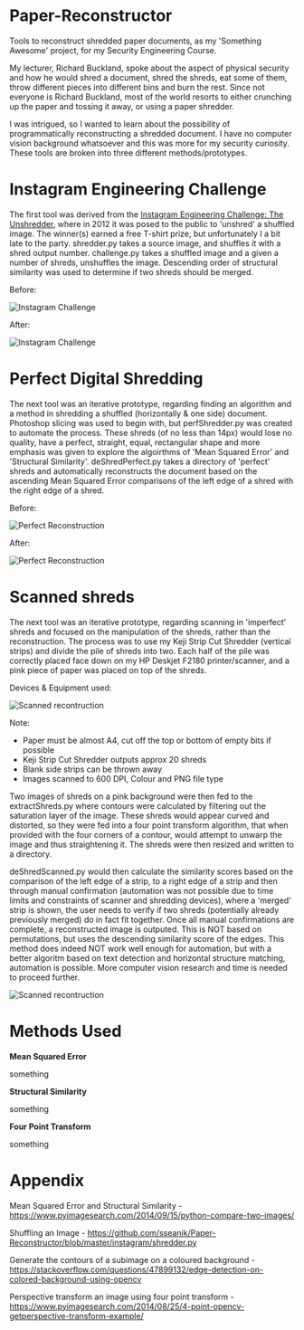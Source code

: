 # Paper-Reconstructor
Tools to reconstruct shredded paper documents, as my 'Something Awesome' project, for my Security Engineering Course.

My lecturer, Richard Buckland, spoke about the aspect of physical security and how he would shred a document, shred the shreds, eat some of them, throw different pieces into different bins and burn the rest. Since not everyone is Richard Buckland, most of the world resorts to either crunching up the paper and tossing it away, or using a paper shredder.

I was intrigued, so I wanted to learn about the possibility of programmatically reconstructing a shredded document. I have no computer vision background whatsoever and this was more for my security curiosity. These tools are broken into three different methods/prototypes.


# Instagram Engineering Challenge
The first tool was derived from the [Instagram Engineering Challenge: The Unshredder](https://instagram-engineering.com/instagram-engineering-challenge-the-unshredder-7ef3f7323ab1), where in 2012 it was posed to the public to 'unshred' a shuffled image. The winner(s) earned a free T-shirt prize, but unfortunately I a bit late to the party. shredder.py takes a source image, and shuffles it with a shred output number. challenge.py takes a shuffled image and a given a number of shreds, unshuffles the image. Descending order of structural similarity was used to determine if two shreds should be merged.

Before:


![Instagram Challenge](https://raw.githubusercontent.com/sseanik/Paper-Reconstructor/master/testImages/insta.png "Instagram Challenge")


After:


![Instagram Challenge](https://raw.githubusercontent.com/sseanik/Paper-Reconstructor/master/testImages/instaChal.png "Instagram Challenge")


# Perfect Digital Shredding
The next tool was an iterative prototype, regarding finding an algorithm and a method in shredding a shuffled (horizontally & one side) document. Photoshop slicing was used to begin with, but perfShredder.py was created to automate the process. These shreds (of no less than 14px) would lose no quality, have a perfect, straight, equal, rectangular shape and more emphasis was given to explore the algoirthms of 'Mean Squared Error' and 'Structural Similarity'. deShredPerfect.py takes a directory of 'perfect' shreds and automatically reconstructs the document based on the ascending Mean Squared Error comparisons of the left edge of a shred with the right edge of a shred. 

Before:


![Perfect Reconstruction](https://raw.githubusercontent.com/sseanik/Paper-Reconstructor/master/testImages/setup.png
 "Perfect Reconstruction")


After:


![Perfect Reconstruction](https://raw.githubusercontent.com/sseanik/Paper-Reconstructor/master/testImages/recontructed.png "Perfect Reconstruction")

# Scanned shreds
The next tool was an iterative prototype, regarding scanning in 'imperfect' shreds and focused on the manipulation of the shreds, rather than the reconstruction. The process was to use my Keji Strip Cut Shredder (vertical strips) and divide the pile of shreds into two. Each half of the pile was correctly placed face down on my HP Deskjet F2180 printer/scanner, and a pink piece of paper was placed on top of the shreds. 



Devices & Equipment used:


![Scanned recontruction](https://raw.githubusercontent.com/sseanik/Paper-Reconstructor/master/testImages/photo.png "Scanned recontruction")


Note:
* Paper must be almost A4, cut off the top or bottom of empty bits if possible
* Keji Strip Cut Shredder outputs approx 20 shreds
* Blank side strips can be thrown away
* Images scanned to 600 DPI, Colour and PNG file type


Two images of shreds on a pink background were then fed to the extractShreds.py where contours were calculated by filtering out the saturation layer of the image. These shreds would appear curved and distorted, so they were fed into a four point transform algorithm, that when provided with the four corners of a contour, would attempt to unwarp the image and thus straightening it. The shreds were then resized and written to a directory.


deShredScanned.py would then calculate the similarity scores based on the comparison of the left edge of a strip, to a right edge of a strip and then through manual confirmation (automation was not possible due to time limits and constraints of scanner and shredding devices), where a 'merged' strip is shown, the user needs to verify if two shreds (potentially already previously merged) do in fact fit together. Once all manual confirmations are complete, a reconstructed image is outputed. This is NOT based on permutations, but uses the descending similarity score of the edges. This method does indeed NOT work well enough for automation, but with a better algoritm based on text detection and horizontal structure matching, automation is possible. More computer vision research and time is needed to proceed further.


![Scanned recontruction](https://raw.githubusercontent.com/sseanik/Paper-Reconstructor/master/testImages/forreadme.png "Scanned recontruction")


# Methods Used
**Mean Squared Error**


something


**Structural Similarity**


something


**Four Point Transform**


something


# Appendix
Mean Squared Error and Structural Similarity - https://www.pyimagesearch.com/2014/09/15/python-compare-two-images/


Shuffling an Image - https://github.com/sseanik/Paper-Reconstructor/blob/master/instagram/shredder.py


Generate the contours of a subimage on a coloured background - https://stackoverflow.com/questions/47899132/edge-detection-on-colored-background-using-opencv


Perspective transform an image using four point transform - https://www.pyimagesearch.com/2014/08/25/4-point-opencv-getperspective-transform-example/
